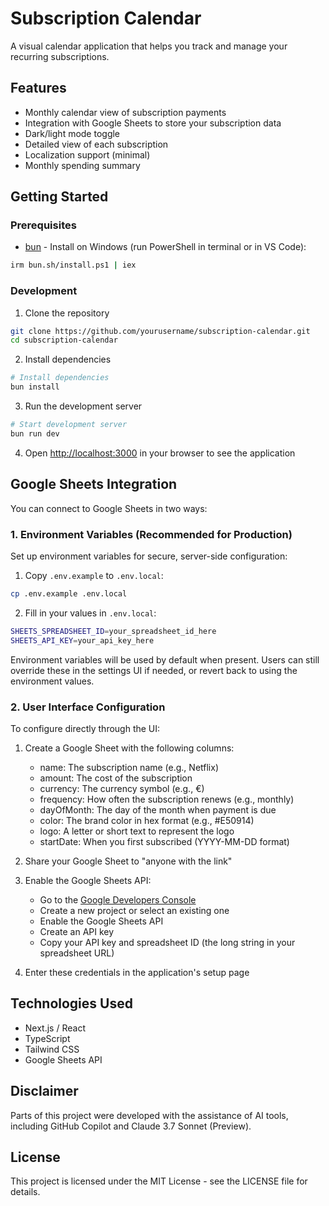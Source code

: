 # Subscription Calendar

A visual calendar application that helps you track and manage your recurring subscriptions.

## Features

- Monthly calendar view of subscription payments
- Integration with Google Sheets to store your subscription data
- Dark/light mode toggle
- Detailed view of each subscription
- Localization support (minimal)
- Monthly spending summary

## Getting Started

### Prerequisites

- [bun](https://bun.sh/) - Install on Windows (run PowerShell in terminal or in VS Code):

```bash
irm bun.sh/install.ps1 | iex
```

### Development

1. Clone the repository

```bash
git clone https://github.com/yourusername/subscription-calendar.git
cd subscription-calendar
```

2. Install dependencies

```bash
# Install dependencies
bun install
```

3. Run the development server

```bash
# Start development server
bun run dev
```

4. Open [http://localhost:3000](http://localhost:3000) in your browser to see the application

## Google Sheets Integration

You can connect to Google Sheets in two ways:

### 1. Environment Variables (Recommended for Production)

Set up environment variables for secure, server-side configuration:

1. Copy `.env.example` to `.env.local`:

```bash
cp .env.example .env.local
```

2. Fill in your values in `.env.local`:

```bash
SHEETS_SPREADSHEET_ID=your_spreadsheet_id_here
SHEETS_API_KEY=your_api_key_here
```

Environment variables will be used by default when present. Users can still override these in the settings UI if needed, or revert back to using the environment values.

### 2. User Interface Configuration

To configure directly through the UI:

1. Create a Google Sheet with the following columns:
   - name: The subscription name (e.g., Netflix)
   - amount: The cost of the subscription
   - currency: The currency symbol (e.g., €)
   - frequency: How often the subscription renews (e.g., monthly)
   - dayOfMonth: The day of the month when payment is due
   - color: The brand color in hex format (e.g., #E50914)
   - logo: A letter or short text to represent the logo
   - startDate: When you first subscribed (YYYY-MM-DD format)

2. Share your Google Sheet to "anyone with the link"

3. Enable the Google Sheets API:
   - Go to the [Google Developers Console](https://console.developers.google.com/)
   - Create a new project or select an existing one
   - Enable the Google Sheets API
   - Create an API key
   - Copy your API key and spreadsheet ID (the long string in your spreadsheet URL)

4. Enter these credentials in the application's setup page

## Technologies Used

- Next.js / React
- TypeScript
- Tailwind CSS
- Google Sheets API

## Disclaimer

Parts of this project were developed with the assistance of AI tools, including GitHub Copilot and Claude 3.7 Sonnet (Preview).

## License

This project is licensed under the MIT License - see the LICENSE file for details.
